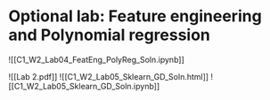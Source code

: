 # Optional lab: Feature engineering and Polynomial regression
![[C1_W2_Lab04_FeatEng_PolyReg_Soln.ipynb]]

![[Lab 2.pdf]]
![[C1_W2_Lab05_Sklearn_GD_Soln.html]]
![[C1_W2_Lab05_Sklearn_GD_Soln.ipynb]]
